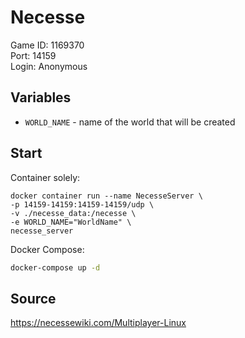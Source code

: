# Necesse

Game ID: 1169370  
Port: 14159  
Login: Anonymous  

## Variables

- ``WORLD_NAME`` - name of the world that will be created

## Start

Container solely:

```
docker container run --name NecesseServer \
-p 14159-14159:14159-14159/udp \
-v ./necesse_data:/necesse \
-e WORLD_NAME="WorldName" \
necesse_server
```

Docker Compose:

```sh
docker-compose up -d
```

## Source

https://necessewiki.com/Multiplayer-Linux
